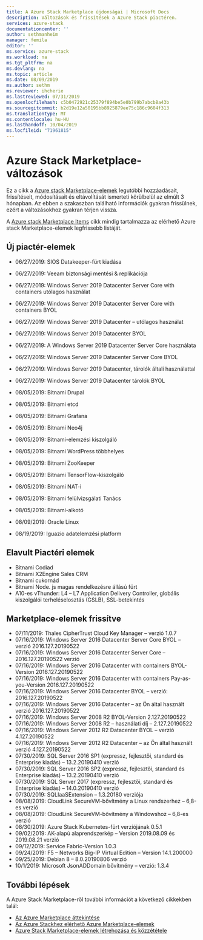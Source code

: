 ```yaml
---
title: A Azure Stack Marketplace újdonságai | Microsoft Docs
description: Változások és frissítések a Azure Stack piactéren.
services: azure-stack
documentationcenter: ''
author: sethmanheim
manager: femila
editor: ''
ms.service: azure-stack
ms.workload: na
ms.tgt_pltfrm: na
ms.devlang: na
ms.topic: article
ms.date: 08/09/2019
ms.author: sethm
ms.reviewer: ihcherie
ms.lastreviewed: 07/31/2019
ms.openlocfilehash: c5b0472921c25379f894be5e0b799b7abcb8a43b
ms.sourcegitcommit: b2d19e12a50195bb8925879ee75c186c9604f313
ms.translationtype: MT
ms.contentlocale: hu-HU
ms.lasthandoff: 10/04/2019
ms.locfileid: "71961815"
---
```

# <a name="azure-stack-marketplace-changes"></a>Azure Stack Marketplace-változások

Ez a cikk a [Azure stack Marketplace-elemek](azure-stack-marketplace-azure-items.md) legutóbbi hozzáadásait, frissítéseit, módosításait és eltávolítását ismerteti körülbelül az elmúlt 3 hónapban. Az ebben a szakaszban található információk gyakran frissülnek, ezért a változásokhoz gyakran térjen vissza.

A [Azure stack Marketplace Items](azure-stack-marketplace-azure-items.md) cikk mindig tartalmazza az elérhető Azure stack Marketplace-elemek legfrissebb listáját.

## <a name="new-marketplace-items"></a>Új piactér-elemek

- 06/27/2019:   SIOS Datakeeper-fürt kiadása

- 06/27/2019:   Veeam biztonsági mentési & replikációja

- 06/27/2019: Windows Server 2019 Datacenter Server Core with containers utólagos használat

- 06/27/2019: Windows Server 2019 Datacenter Server Core with containers BYOL

- 06/27/2019:   Windows Server 2019 Datacenter – utólagos használat

- 06/27/2019:   Windows Server 2019 Datacenter BYOL

- 06/27/2019: A Windows Server 2019 Datacenter Server Core használata

- 06/27/2019: Windows Server 2019 Datacenter Server Core BYOL

- 06/27/2019:   Windows Server 2019 Datacenter, tárolók általi használattal

- 06/27/2019:   Windows Server 2019 Datacenter tárolók BYOL

- 08/05/2019: Bitnami Drupal

- 08/05/2019: Bitnami etcd

- 08/05/2019: Bitnami Grafana

- 08/05/2019: Bitnami Neo4j

- 08/05/2019: Bitnami-elemzési kiszolgáló

- 08/05/2019: Bitnami WordPress többhelyes

- 08/05/2019: Bitnami ZooKeeper

- 08/05/2019: Bitnami TensorFlow-kiszolgáló

- 08/05/2019: Bitnami NAT-i

- 08/05/2019: Bitnami felülvizsgálati Tanács

- 08/05/2019: Bitnami-alkotó

- 08/09/2019: Oracle Linux

- 08/19/2019: Iguazio adatelemzési platform


## <a name="deprecated-marketplace-items"></a>Elavult Piactéri elemek

- Bitnami Codiad
- Bitnami X2Engine Sales CRM
- Bitnami cukornád
- Bitnami Node. js magas rendelkezésre állású fürt
- A10-es vThunder: L4 – L7 Application Delivery Controller, globális kiszolgálói terheléselosztás (GSLB), SSL-betekintés


## <a name="updated-marketplace-items"></a>Marketplace-elemek frissítve

- 07/11/2019:   Thales CipherTrust Cloud Key Manager – verzió 1.0.7
- 07/16/2019:   Windows Server 2016 Datacenter Server Core BYOL – verzió 2016.127.20190522
- 07/16/2019:   Windows Server 2016 Datacenter Server Core – 2016.127.20190522 verzió
- 07/16/2019:   Windows Server 2016 Datacenter with containers BYOL-Version 2016.127.20190522
- 07/16/2019:   Windows Server 2016 Datacenter with containers Pay-as-you-Version 2016.127.20190522
- 07/16/2019:   Windows Server 2016 Datacenter BYOL – verzió: 2016.127.20190522
- 07/16/2019:   Windows Server 2016 Datacenter – az Ön által használt verzió 2016.127.20190522
- 07/16/2019:   Windows Server 2008 R2 BYOL-Version 2.127.20190522
- 07/16/2019:   Windows Server 2008 R2 – használati díj – 2.127.20190522
- 07/16/2019:   Windows Server 2012 R2 Datacenter BYOL – verzió 4.127.20190522
- 07/16/2019:   Windows Server 2012 R2 Datacenter – az Ön által használt verzió 4.127.20190522
- 07/30/2019: SQL Server 2016 SP1 (expressz, fejlesztői, standard és Enterprise kiadás) – 13.2.20190410 verzió
- 07/30/2019: SQL Server 2016 SP2 (expressz, fejlesztői, standard és Enterprise kiadás) – 13.2.20190410 verzió
- 07/30/2019: SQL Server 2017 (expressz, fejlesztői, standard és Enterprise kiadás) – 14.0.20190410 verzió
- 07/30/2019: SQLIaaSExtension – 1.3.20180 verziója
- 08/08/2019: CloudLink SecureVM-bővítmény a Linux rendszerhez – 6,8-es verzió
- 08/08/2019: CloudLink SecureVM-bővítmény a Windowshoz – 6,8-es verzió
- 08/30/2019: Azure Stack Kubernetes-fürt verziójának 0.5.1
- 09/02/2019: AK-alapú alaprendszerkép – Version 2019.08.09 és 2019.08.21 verzió
- 09/12/2019: Service Fabric-Version 1.0.3
- 09/24/2019: F5 – Networks Big-IP Virtual Edition – Version 14.1.200000
- 09/25/2019: Debian 8 – 8.0.20190806 verzió
- 10/1/2019:  Microsoft JsonADDomain bővítmény – verzió: 1.3.4


## <a name="next-steps"></a>További lépések

A Azure Stack Marketplace-ről további információt a következő cikkekben talál:

- [Az Azure Marketplace áttekintése](azure-stack-marketplace.md)
- [Az Azure Stackhez elérhető Azure Marketplace-elemek](azure-stack-marketplace-azure-items.md)
- [Azure Stack Marketplace-elemek létrehozása és közzététele](azure-stack-create-and-publish-marketplace-item.md)
